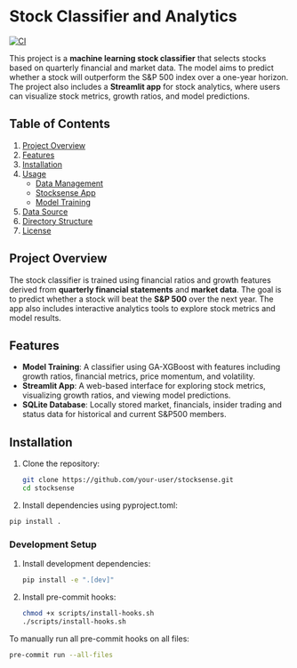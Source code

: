 # Stock Classifier and Analytics

[![CI](https://github.com/francisco3511/stocksense/actions/workflows/ci.yml/badge.svg)](https://github.com/francisco3511/stocksense/actions/workflows/ci.yml)

This project is a **machine learning stock classifier** that selects stocks based on quarterly financial and market data. The model aims to predict whether a stock will outperform the S&P 500 index over a one-year horizon. The project also includes a **Streamlit app** for stock analytics, where users can visualize stock metrics, growth ratios, and model predictions.

## Table of Contents

1. [Project Overview](#project-overview)
2. [Features](#features)
3. [Installation](#installation)
4. [Usage](#usage)
   - [Data Management](#data-management)
   - [Stocksense App](#streamlit-app)
   - [Model Training](#model-training)
5. [Data Source](#data-source)
6. [Directory Structure](#directory-structure)
7. [License](#license)

## Project Overview

The stock classifier is trained using financial ratios and growth features derived from **quarterly financial statements** and **market data**. The goal is to predict whether a stock will beat the **S&P 500** over the next year. The app also includes interactive analytics tools to explore stock metrics and model results.

## Features

- **Model Training**: A classifier using GA-XGBoost with features including growth ratios, financial metrics, price momentum, and volatility.
- **Streamlit App**: A web-based interface for exploring stock metrics, visualizing growth ratios, and viewing model predictions.
- **SQLite Database**: Locally stored market, financials, insider trading and status data for historical and current S&P500 members.

## Installation

1. Clone the repository:
   ```bash
   git clone https://github.com/your-user/stocksense.git
   cd stocksense
   ```

2.	Install dependencies using pyproject.toml:
   ```bash
   pip install .
   ```

### Development Setup

1. Install development dependencies:
   ```bash
   pip install -e ".[dev]"
   ```

2. Install pre-commit hooks:
   ```bash
   chmod +x scripts/install-hooks.sh
   ./scripts/install-hooks.sh
   ```

To manually run all pre-commit hooks on all files:
```bash
pre-commit run --all-files
```

